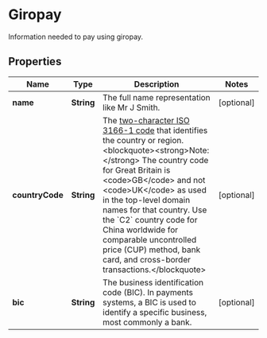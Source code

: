 

# Giropay

Information needed to pay using giropay.

## Properties

| Name | Type | Description | Notes |
|------------ | ------------- | ------------- | -------------|
|**name** | **String** | The full name representation like Mr J Smith. |  [optional] |
|**countryCode** | **String** | The [two-character ISO 3166-1 code](https://raw.githubusercontent.com) that identifies the country or region.&lt;blockquote&gt;&lt;strong&gt;Note:&lt;/strong&gt; The country code for Great Britain is &lt;code&gt;GB&lt;/code&gt; and not &lt;code&gt;UK&lt;/code&gt; as used in the top-level domain names for that country. Use the &#x60;C2&#x60; country code for China worldwide for comparable uncontrolled price (CUP) method, bank card, and cross-border transactions.&lt;/blockquote&gt; |  [optional] |
|**bic** | **String** | The business identification code (BIC). In payments systems, a BIC is used to identify a specific business, most commonly a bank. |  [optional] |



